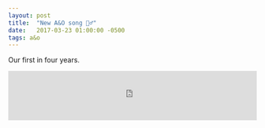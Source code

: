 ```yaml
---
layout: post
title:  "New A&O song 👯‍♂️"
date:   2017-03-23 01:00:00 -0500
tags: a&o
---
```

Our first in four years.

<iframe width="100%" height="100" scrolling="no" frameborder="no" src="https://w.soundcloud.com/player/?url=https%3A//api.soundcloud.com/tracks/314119769&amp;auto_play=false&amp;hide_related=true&amp;show_comments=false&amp;show_user=true&amp;show_reposts=false&amp;visual=true"></iframe>
